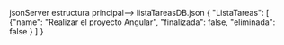 jsonServer estructura principal-->
listaTareasDB.json
{
"ListaTareas": [
{"name": "Realizar el proyecto Angular", "finalizada": false, "eliminada": false }
]
}
